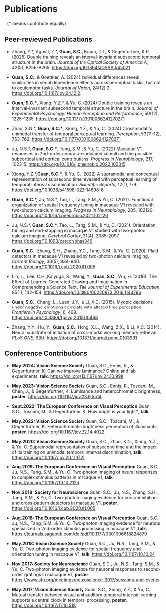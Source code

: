 Publications
============

（\* means contribute equally)

Peer-reviewed Publications
--------------------------

-   Zhang, Y.\*, Agosti, Z.\*,  **Guan, S.C.**, Braun, D.I., & Gegenfurtner, K.R. (2025)
Double training reveals an interval-invariant subsecond temporal structure in the brain. *Journal of the Optical Society of America A*,  42(5), B256-B265. https://doi.org/10.1364/JOSAA.545021
<p style="line-height:30;">             </p>

-   **Guan, S.C.**, & Goettker, A. (2024)
    Individual differences reveal similarities in serial dependence effects across perceptual tasks, but not to oculomotor tasks. *Journal of Vision*,  24(12):2. https://doi.org/10.1167/jov.24.12.2.
 <p style="line-height:30;">             </p>
    
    
-   **Guan, S.C.\***, Xiong, Y.Z.*, & Yu, C. (2024)
    Double training reveals an interval-invariant subsecond temporal structure in the brain. *Journal of Experimental Psychology: Human Perception and Performance*,  50(12), 1225–1235.  https://doi.org/10.1177/03010066241270271
<p style="line-height:30;">             </p>

    
-   Zhao, X.N.*, **Guan, S.C.\***, Xiong, Y.Z., & Yu, C. (2024)
     Crossmodal to unimodal transfer of temporal perceptual learning. *Perception*,  53(11-12), 753-762.  https://doi.org/10.1177/03010066241270271 
<p style="line-height:30;">             </p>

    
-   Ju, N.S.*, **Guan, S.C.\***, Tang, S.M., &
    Yu, C. (2022) Macaque V1 responses to 2nd-order contrast-modulated stimuli and the possible subcortical and cortical contributions.  *Progress in Neurobiology*, 217, 102315. https://doi.org/10.1016/j.pneurobio.2022.102315
<p style="line-height:30;">             </p>

    
-   Xiong, Y.Z.*,**Guan, S.C.\***, & Yu, C. (2022)
    A supramodal and conceptual representation of subsecond time revealed with perceptual learning of temporal interval discrimination. *Scientific Reports*, 12(1), 1-9. https://doi.org/10.1038/s41598-022-14698-6
<p style="line-height:30;">             </p>


-   **Guan, S.C.\*,** Ju, N.S.\*, Tao, L., Tang, S.M.,&
    Yu, C. (2021). Functional organization of spatial frequency tuning in macaque V1 revealed with two-photon calcium imaging. *Progress in Neurobiology*, 205, 102120. https://doi.org/10.1016/j.pneurobio.2021.102120
<p style="line-height:30;">             </p>


-   Ju, N.S.*, **Guan, S.C.\*,** Tao, L., Tang,
    S.M., & Yu, C. (2021). Orientation tuning and end-stopping in
    macaque V1 studied with two-photon calcium imaging. *Cerebral
    Cortex*, 31(4), 2085-2097. https://doi.org/10.1093/cercor/bhaa346
<p style="line-height:30;">             </p>


-   **Guan, S.C.**, Zhang, S.H., Zhang, Y.C., Tang, S.M., & Yu, C.
    (2020). Plaid detectors in macaque V1 revealed by two-photon calcium
    imaging. *Current Biology*, 30(5), 934-940. https://doi.org/10.1016/j.cub.2020.01.005
<p style="line-height:30;">             </p>


-   Lin, L., Lee, C.H.,Kalyuga, S., Wang, Y., **Guan, S.C.**,  Wu, H.
    (2016). The Effect of Learner-Generated Drawing and Imagination in Comprehending a Science Text. *The Journal of Experimental Education*, 85(1), 142–154. https://doi.org/10.1080/00220973.2016.1143796
<p style="line-height:30;">             </p>

    
-   **Guan, S.C.**, Cheng, L., Luan, J.Y., & Li, X.C. (2015). Myopic
    decisions under negative emotions correlate with altered time
    perception. *Frontiers in Psychology*, 6, 468. https://doi.org/10.3389/fpsyg.2015.00468
<p style="line-height:30;">             </p>


-   Zhang, Y.Y., Hu, Y., **Guan, S.C.**, Hong, X.L., Wang, Z.X., & Li,
    X.C. (2014). Neural substrate of initiation of cross-modal working
    memory retrieval. *PLoS ONE*, 9(8). https://doi.org/10.1371/journal.pone.0103991
<p style="line-height:30;">             </p>



Conference Contributions
------------------------
-   **May.2024: Vision Science Society**
   Guan, S.C., Ennis, R., & Gegenfurtner, K. Can we improve luminance? Online and lab experiments, **talk**. https://doi.org/10.1167/jov.24.10.998.
<p style="line-height:30;">             </p>

-   **May.2023: Vision Science Society**
   Guan, S.C., Ennis, R., Toscani, M., Chen, J., & Gegenfurtner, K. Luminance and heterochromatic brightness, **poster**. https://doi.org/10.1167/jov.23.9.5514.
<p style="line-height:30;">             </p>


-   **Sept.2022: The European Conference on Visual Perception**
   Guan, S.C., Toscani, M., & Gegenfurtner, K. How bright is your light?, **talk**.
<p style="line-height:30;">             </p>


-   **May.2022: Vision Science Society**
    Guan, S.C., Toscani, M., & Gegenfurtner, K. Heterochromatic brightness perception of illuminants, 
    **poster**. https://doi.org/10.1167/jov.22.14.4022
<p style="line-height:30;">             </p>
    

-   **May.2020: Vision Science Society**
    Guan, S.C., Zhao, X.N., Xiong, Y.Z., & Yu, C. Supramodal
    representation of subsecond time and the impact of its training on
    unimodal temporal interval discrimination, **talk**. https://doi.org/10.1167/jov.20.11.1721
<p style="line-height:30;">             </p>
    

-   **Aug.2019: The European Conference on Visual Perception**
    Guan, S.C., Ju, N.S., Tang, S.M., & Yu, C. Two-photon imaging of
    neural responses to complex stimulus patterns in macaque V1,
    **talk**. https://doi.org/10.1167/19.10.212d
<p style="line-height:30;">             </p>
    

-   **Nov.2018: Society for Neuroscience**
    Guan, S.C., Ju, N.S., Zhang, S.H., Tang, S.M., & Yu, C. Two-photon
    imaging evidence for cross-inhibition and cross-pattern detectors in
    macaque V1, **poster**. https://doi.org/10.1016/j.cub.2020.01.005
<p style="line-height:30;">             </p>
    

-   **Aug.2018: The European Conference on Visual Perception**
    Guan, S.C., Ju, N.S., Tang, S.M., & Yu, C. Two-photon imaging
    evidence for neurons specialized in 2nd-order stimulus processing in
    macaque V1, **talk**. https://journals.sagepub.com/doi/pdf/10.1177/0301006618824879
<p style="line-height:30;">             </p>
    

-   **May.2018: Vision Science Society**
    Guan, S.C., Ju, N.S., Tang, S.M., & Yu, C. Two-photon imaging
    evidence for spatial frequency and orientation tuning in macaque V1,
    **talk**. https://doi.org/10.1167/18.10.24
<p style="line-height:30;">             </p>
    

-   **Nov.2017: Society for Neuroscience**
    Guan, S.C., Ju, N.S., Tang, S.M., & Yu, C. Two-photon imaging
    evidence for neuronal responses to second-order gratings in macaque
    V1, **poster**.  https://www.sfn.org/meetings/neuroscience-2017/sessions-and-events
<p style="line-height:30;">             </p>
    

-   **May.2017: Vision Science Society**
    Guan, S.C., Xiong, Y.Z., & Yu, C. Mutual transfer between visual and
    auditory temporal interval learning supports a central clock in
    temporal processing, **poster**. https://doi.org/10.1167/17.10.518
<p style="line-height:30;">             </p>


    
